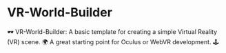 # VR-World-Builder
🕶️ VR-World-Builder: A basic template for creating a simple Virtual Reality (VR) scene. 🌍 A great starting point for Oculus or WebVR development. 🕹️

